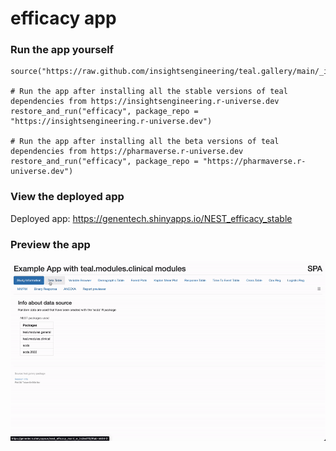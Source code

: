 
<!-- Generated by app_readme_template.Rmd and generate_app_readme.R: do not edit by hand-->

# efficacy app

### Run the app yourself

    source("https://raw.github.com/insightsengineering/teal.gallery/main/_internal/utils/sourceme.R")

    # Run the app after installing all the stable versions of teal dependencies from https://insightsengineering.r-universe.dev
    restore_and_run("efficacy", package_repo = "https://insightsengineering.r-universe.dev")

    # Run the app after installing all the beta versions of teal dependencies from https://pharmaverse.r-universe.dev
    restore_and_run("efficacy", package_repo = "https://pharmaverse.r-universe.dev")

### View the deployed app

Deployed app: <https://genentech.shinyapps.io/NEST_efficacy_stable>

### Preview the app

![](../_internal/quarto/assets/img/efficacy.gif)<!-- -->

